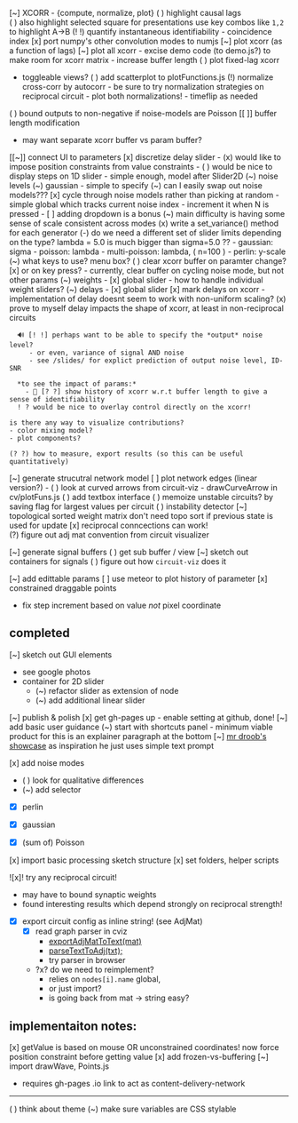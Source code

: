 [~] XCORR - {compute, normalize, plot}
  ( ) highlight causal lags  
    ( ) also highlight selected square for presentations
      use key combos like `1,2` to highlight A->B
  (! !) quantify instantaneous identifiability
    - coincidence index
  [x] port numpy's other convolution modes to numjs
  [~] plot xcorr (as a function of lags)
    [~] plot all xcorr
      - excise demo code (to demo.js?) to make room for xcorr matrix 
      - increase buffer length
  ( ) plot fixed-lag xcorr
   - toggleable views?
   ( )  add scatterplot to plotFunctions.js
  (!) normalize cross-corr by autocorr
    - be sure to try normalization strategies on reciprocal circuit
    - plot both normalizations!
    - timeflip as needed

 ( ) bound outputs to non-negative if noise-models are Poisson
[[ ]] buffer length modification
  - may want separate xcorr buffer vs param buffer?



[[~]] connect UI to parameters
  [x] discretize delay slider
    - (x) would like to impose position constraints from value constraints
    - ( ) would be nice to display steps on 1D slider
         - simple enough, model after Slider2D
  (~) noise levels
    (~) gaussian - simple to specify 
    (~) can I easily swap out noise models???
      [x] cycle through noise models rather than picking at random
        - simple global which tracks current noise index
        - increment it when N is pressed
        - [ ] adding dropdown is a bonus 
      (~) main difficulty is having some sense of scale consistent across modes
          (x) write a set_variance() method for each generator
          (-) do we need a different set of slider limits depending on the type? 
            lambda = 5.0 is much bigger than sigma=5.0 ??
        - gaussian: sigma
        - poisson: lambda 
        - multi-poisson: lambda, ( n=100 )
        - perlin: y-scale
      (~) what keys to use? menu box?
  ( ) clear xcorr buffer on paramter change?
      [x] or on key press?
      - currently, clear buffer on cycling noise mode, but not other params
  (~) weights
    - [x] global slider
    - how to handle individual weight sliders?
  (~) delays
    - [x] global slider
  [x] mark delays on xcorr
    - implementation of delay doesnt seem to work with non-uniform scaling?
    (x) prove to myself delay impacts the shape of xcorr,
      at least in non-reciprocal circuits

~~~~~~~~~
  🔊 [! !] perhaps want to be able to specify the *output* noise level?
     - or even, variance of signal AND noise
     - see /slides/ for explict prediction of output noise level, ID-SNR

  *to see the impact of params:*
    - 📅 [? ?] show history of xcorr w.r.t buffer length to give a sense of identifiability 
  ! ? would be nice to overlay control directly on the xcorr!

is there any way to visualize contributions?
- color mixing model?
- plot components?

(? ?) how to measure, export results (so this can be useful quantitatively)

~~~~~~~~~~
[~] generate strucutral network model 
  [ ] plot network edges (linear version?)
    - ( ) look at curved arrows from circuit-viz
    - drawCurveArrow in cv/plotFuns.js
  ( ) add textbox interface
  ( ) memoize unstable circuits? by saving flag for largest values per circuit
    ( ) instability detector
  [~] topological sorted weight matrix
    don't need topo sort if previous state is used for update
  [x] reciprocal conncections can work!  
  (?) figure out adj mat convention from circuit visualizer 

[~] generate signal buffers
  ( ) get sub buffer / view 
  [~] sketch out containers for signals 
	( ) figure out how `circuit-viz` does it

[~] add edittable params
  [ ] use meteor to plot history of parameter
  [x] constrained draggable points
  - fix step increment based on value *not* pixel coordinate
## completed

[~] sketch out GUI elements
  - see google photos
  - container for 2D slider
    - (~) refactor slider as extension of node
    - (~) add additional linear slider

[~] publish & polish
  [x] get gh-pages up
    - enable setting at github, done!
  [~] add basic user guidance
    (~) start with shortcuts panel
      - minimum viable product for this is an explainer paragraph at the bottom
    [~] [mr droob's showcase](https://mrdoob.com/#/112/branching) as inspiration
      he just uses simple text prompt
 
[x] add noise modes
  - ( ) look for qualitative differences
  - (~) add selector
  - [x] perlin
  - [x] gaussian
  - [x] (sum of) Poisson


[x] import basic processing sketch structure
	[x] set folders, helper scripts

![x]! try any reciprocal circuit!
  - may have to bound synaptic weights
  - found interesting results which depend strongly on reciprocal strength!

- [x] export circuit config as inline string! (see AdjMat)
  - [x] read graph parser in cviz 
      - [exportAdjMatToText(mat)](https://github.com/awillats/circuit-visualizer-p5/blob/1ef9d4fef6f7c2c1b969f6feb4bd9c4726d01e11/sketch.js#L455)
      - [parseTextToAdj(txt);](https://github.com/awillats/circuit-visualizer-p5/blob/1ef9d4fef6f7c2c1b969f6feb4bd9c4726d01e11/sketch.js#L492)
      - try parser in browser
  - ?x? do we need to reimplement? 
      - relies on `nodes[i].name` global, 
    - or just import?
    - is going back from mat -> string easy?

## implementaiton notes:
  [x] getValue is based on mouse OR unconstrained coordinates!
    now force position constraint before getting value
[x] add frozen-vs-buffering
[~] import drawWave, Points.js
  - requires gh-pages .io link to act as content-delivery-network
 
--- 

( ) think about theme 
	(~) make sure variables are CSS stylable
 


